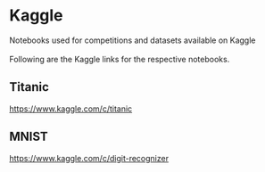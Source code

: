 # Kaggle
Notebooks used for competitions and datasets available on Kaggle<br><br>
Following are the Kaggle links for the respective notebooks.
## Titanic
https://www.kaggle.com/c/titanic

## MNIST
https://www.kaggle.com/c/digit-recognizer
